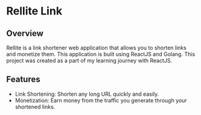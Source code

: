 # Rellite Link

## Overview
Rellite is a link shortener web application that allows you to shorten links and monetize them. This application is built using ReactJS and Golang. This project was created as a part of my learning journey with ReactJS.

## Features
- Link Shortening: Shorten any long URL quickly and easily.
- Monetization: Earn money from the traffic you generate through your shortened links.
